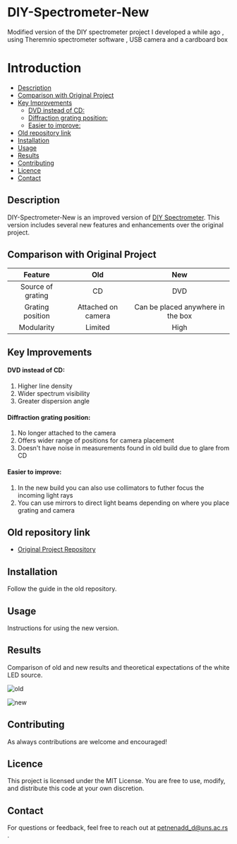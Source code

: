 # DIY-Spectrometer-New
Modified version of the DIY spectrometer project I developed a while ago , using Theremnio spectrometer software , USB camera  and a cardboard box


# Introduction 

- [Description](#description)
- [Comparison with Original Project](#comparison-with-original-project)
- [Key Improvements](#key-improvements)
    - [DVD instead of CD:](#dvd-instead-of-cd)
    - [Diffraction grating position:](#diffraction-grating-position)
    - [Easier to improve:](#easier-to-improve)
- [Old repository link](#old-repository-link)
- [Installation](#installation)
- [Usage](#usage)
- [Results](#results)
- [Contributing](#contributing)
- [Licence](#licence)
- [Contact](#contact)


## Description 

DIY-Spectrometer-New is an improved version of [DIY Spectrometer](https://github.com/Meg4Byte/Spectrometer.git). This version includes several new features and enhancements over the original project.

## Comparison with Original Project
| Feature          |  Old | New |
|:------------------:|:---------------------:|:-------------------:|
|          Source of grating         | CD                   | DVD
|  Grating position| Attached on camera      | Can be placed anywhere in the box          |
| Modularity        | Limited               | High          |

## Key Improvements

#### DVD instead of CD:

1. Higher line density
2. Wider spectrum visibility
3. Greater dispersion angle 
  
#### Diffraction grating position:

1. No longer attached to the camera
2. Offers wider range of positions for camera placement
3. Doesn't have noise in measurements found in old build due to glare from CD 

#### Easier to improve:

1. In the new build you can also use collimators to futher focus the incoming light rays 
2. You can use mirrors to direct light beams depending on where you place grating and camera 

## Old repository link
- [Original Project Repository](https://github.com/Meg4Byte/Spectrometer.git)

## Installation
Follow the guide in the old repository.

## Usage
Instructions for using the new version.

## Results

Comparison of old and new results and theoretical expectations of the white LED source.

![old]()

![new]()





## Contributing

As always contributions are welcome and encouraged! 

## Licence

This project is licensed under the MIT License. You are free to use, modify, and distribute this code at your own discretion.

## Contact 

For questions or feedback, feel free to reach out at petnenadd_d@uns.ac.rs .

